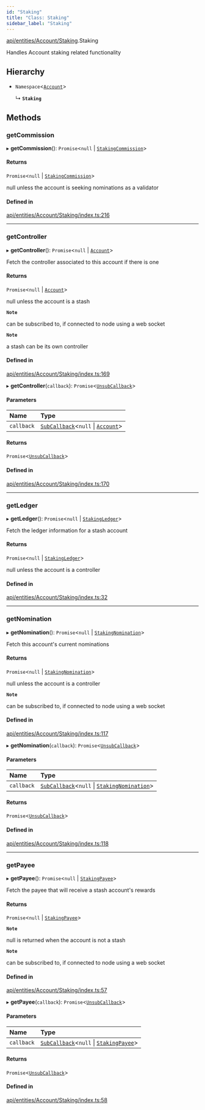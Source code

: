 ```yaml
---
id: "Staking"
title: "Class: Staking"
sidebar_label: "Staking"
---
```


[api/entities/Account/Staking](../../../../../modules/API/Entities/Account/Staking/Staking.md).Staking

Handles Account staking related functionality

## Hierarchy

- `Namespace`\<[`Account`](../Account.md)\>

  ↳ **`Staking`**

## Methods

### getCommission

▸ **getCommission**(): `Promise`\<``null`` \| [`StakingCommission`](../../../../../interfaces/API/Entities/Account/Types/StakingCommission/StakingCommission.md)\>

#### Returns

`Promise`\<``null`` \| [`StakingCommission`](../../../../../interfaces/API/Entities/Account/Types/StakingCommission/StakingCommission.md)\>

null unless the account is seeking nominations as a validator

#### Defined in

[api/entities/Account/Staking/index.ts:216](https://github.com/PolymeshAssociation/polymesh-sdk/blob/f8a937f04/src/api/entities/Account/Staking/index.ts#L216)

___

### getController

▸ **getController**(): `Promise`\<``null`` \| [`Account`](../Account.md)\>

Fetch the controller associated to this account if there is one

#### Returns

`Promise`\<``null`` \| [`Account`](../Account.md)\>

null unless the account is a stash

**`Note`**

can be subscribed to, if connected to node using a web socket

**`Note`**

a stash can be its own controller

#### Defined in

[api/entities/Account/Staking/index.ts:169](https://github.com/PolymeshAssociation/polymesh-sdk/blob/f8a937f04/src/api/entities/Account/Staking/index.ts#L169)

▸ **getController**(`callback`): `Promise`\<[`UnsubCallback`](../../../../../modules/API/Entities/Types/Types.md#unsubcallback)\>

#### Parameters

| Name | Type |
| :------ | :------ |
| `callback` | [`SubCallback`](../../../../../modules/API/Entities/Types/Types.md#subcallback)\<``null`` \| [`Account`](../Account.md)\> |

#### Returns

`Promise`\<[`UnsubCallback`](../../../../../modules/API/Entities/Types/Types.md#unsubcallback)\>

#### Defined in

[api/entities/Account/Staking/index.ts:170](https://github.com/PolymeshAssociation/polymesh-sdk/blob/f8a937f04/src/api/entities/Account/Staking/index.ts#L170)

___

### getLedger

▸ **getLedger**(): `Promise`\<``null`` \| [`StakingLedger`](../../../../../interfaces/API/Entities/Account/Types/StakingLedger/StakingLedger.md)\>

Fetch the ledger information for a stash account

#### Returns

`Promise`\<``null`` \| [`StakingLedger`](../../../../../interfaces/API/Entities/Account/Types/StakingLedger/StakingLedger.md)\>

null unless the account is a controller

#### Defined in

[api/entities/Account/Staking/index.ts:32](https://github.com/PolymeshAssociation/polymesh-sdk/blob/f8a937f04/src/api/entities/Account/Staking/index.ts#L32)

___

### getNomination

▸ **getNomination**(): `Promise`\<``null`` \| [`StakingNomination`](../../../../../interfaces/API/Entities/Account/Types/StakingNomination/StakingNomination.md)\>

Fetch this account's current nominations

#### Returns

`Promise`\<``null`` \| [`StakingNomination`](../../../../../interfaces/API/Entities/Account/Types/StakingNomination/StakingNomination.md)\>

null unless the account is a controller

**`Note`**

can be subscribed to, if connected to node using a web socket

#### Defined in

[api/entities/Account/Staking/index.ts:117](https://github.com/PolymeshAssociation/polymesh-sdk/blob/f8a937f04/src/api/entities/Account/Staking/index.ts#L117)

▸ **getNomination**(`callback`): `Promise`\<[`UnsubCallback`](../../../../../modules/API/Entities/Types/Types.md#unsubcallback)\>

#### Parameters

| Name | Type |
| :------ | :------ |
| `callback` | [`SubCallback`](../../../../../modules/API/Entities/Types/Types.md#subcallback)\<``null`` \| [`StakingNomination`](../../../../../interfaces/API/Entities/Account/Types/StakingNomination/StakingNomination.md)\> |

#### Returns

`Promise`\<[`UnsubCallback`](../../../../../modules/API/Entities/Types/Types.md#unsubcallback)\>

#### Defined in

[api/entities/Account/Staking/index.ts:118](https://github.com/PolymeshAssociation/polymesh-sdk/blob/f8a937f04/src/api/entities/Account/Staking/index.ts#L118)

___

### getPayee

▸ **getPayee**(): `Promise`\<``null`` \| [`StakingPayee`](../../../../../interfaces/API/Entities/Account/Types/StakingPayee/StakingPayee.md)\>

Fetch the payee that will receive a stash account's rewards

#### Returns

`Promise`\<``null`` \| [`StakingPayee`](../../../../../interfaces/API/Entities/Account/Types/StakingPayee/StakingPayee.md)\>

**`Note`**

null is returned when the account is not a stash

**`Note`**

can be subscribed to, if connected to node using a web socket

#### Defined in

[api/entities/Account/Staking/index.ts:57](https://github.com/PolymeshAssociation/polymesh-sdk/blob/f8a937f04/src/api/entities/Account/Staking/index.ts#L57)

▸ **getPayee**(`callback`): `Promise`\<[`UnsubCallback`](../../../../../modules/API/Entities/Types/Types.md#unsubcallback)\>

#### Parameters

| Name | Type |
| :------ | :------ |
| `callback` | [`SubCallback`](../../../../../modules/API/Entities/Types/Types.md#subcallback)\<``null`` \| [`StakingPayee`](../../../../../interfaces/API/Entities/Account/Types/StakingPayee/StakingPayee.md)\> |

#### Returns

`Promise`\<[`UnsubCallback`](../../../../../modules/API/Entities/Types/Types.md#unsubcallback)\>

#### Defined in

[api/entities/Account/Staking/index.ts:58](https://github.com/PolymeshAssociation/polymesh-sdk/blob/f8a937f04/src/api/entities/Account/Staking/index.ts#L58)
